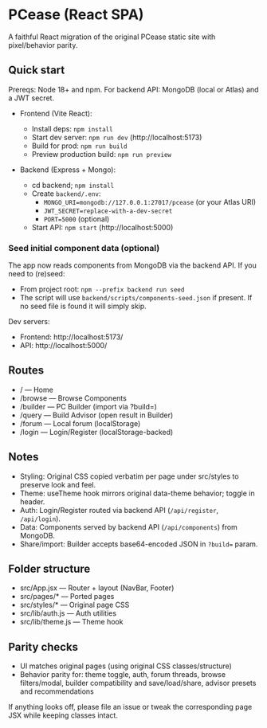 # PCease (React SPA)

A faithful React migration of the original PCease static site with pixel/behavior parity.

## Quick start

Prereqs: Node 18+ and npm. For backend API: MongoDB (local or Atlas) and a JWT secret.

- Frontend (Vite React):

  - Install deps: `npm install`
  - Start dev server: `npm run dev` (http://localhost:5173)
  - Build for prod: `npm run build`
  - Preview production build: `npm run preview`

- Backend (Express + Mongo):
  - cd backend; `npm install`
  - Create `backend/.env`:
    - `MONGO_URI=mongodb://127.0.0.1:27017/pcease` (or your Atlas URI)
    - `JWT_SECRET=replace-with-a-dev-secret`
    - `PORT=5000` (optional)
  - Start API: `npm start` (http://localhost:5000)

### Seed initial component data (optional)

The app now reads components from MongoDB via the backend API. If you need to (re)seed:

- From project root: `npm --prefix backend run seed`
- The script will use `backend/scripts/components-seed.json` if present. If no seed file is found it will simply skip.

Dev servers:

- Frontend: http://localhost:5173/
- API: http://localhost:5000/

## Routes

- / — Home
- /browse — Browse Components
- /builder — PC Builder (import via ?build=<base64>)
- /query — Build Advisor (open result in Builder)
- /forum — Local forum (localStorage)
- /login — Login/Register (localStorage-backed)

## Notes

- Styling: Original CSS copied verbatim per page under src/styles to preserve look and feel.
- Theme: useTheme hook mirrors original data-theme behavior; toggle in header.
- Auth: Login/Register routed via backend API (`/api/register`, `/api/login`).
- Data: Components served by backend API (`/api/components`) from MongoDB.
- Share/import: Builder accepts base64-encoded JSON in `?build=` param.

## Folder structure

- src/App.jsx — Router + layout (NavBar, Footer)
- src/pages/\* — Ported pages
- src/styles/\* — Original page CSS
- src/lib/auth.js — Auth utilities
- src/lib/theme.js — Theme hook

## Parity checks

- UI matches original pages (using original CSS classes/structure)
- Behavior parity for: theme toggle, auth, forum threads, browse filters/modal, builder compatibility and save/load/share, advisor presets and recommendations

If anything looks off, please file an issue or tweak the corresponding page JSX while keeping classes intact.
